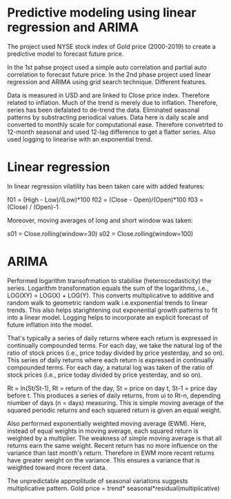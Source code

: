 # Predictive modeling using linear regression and ARIMA
The project used NYSE stock index of Gold price (2000-2019) to create a predictive model to forecast future price. 

In the 1st pahse project used a simple auto correlation and partial auto correlation to forecast future price.
In the 2nd phase project used linear regression and ARIMA using grid search technique. Different features.

Data is measured in USD and are linked to Close price index. Therefore related to inflation. Much of the trend is merely due to inflation. Therefore, series has been defalated to de-trend the data. Eliminated seasonal patterns by substracting periodical values. Data here is daily scale and converted to monthly scale for computational ease. Therefore convetrted to 12-month seasonal and used 12-lag difference to get a flatter series. Also used logging to linearise with an exponential trend. 

# Linear regression

In linear regression vilatility has been taken care with added features:

f01 = (High - Low)/(Low)*100
f02 = (Close - Open)/(Open)*100
f03 = (Close) / (Open)-1

Moreover, moving averages of long and short window was taken:

s01 = Close.rolling(window=30)
s02 = Close.rolling(window=100)

# ARIMA

Performed logarithm transofrmation to stabilise (heteroscedasticity) the series.
Logarithm transformation equals the sum of the logarithms, i.e., LOG(XY) = LOG(X) + LOG(Y). This converts multiplicative to additive and random walk to geometric random walk i.e.exponential trends to linear trends. This also helps starightening out exponential growth patterns to fit into a linear model. Logging helps to incorporate an explicit forecast of future inflation into the model.

That's typically a series of daily returns where each return is expressed in continually compounded terms. For each day, we take the natural log of the ratio of stock prices (i.e., price today divided by price yesterday, and so on). This series of daily returns where each return is expressed in continually compounded terms. For each day, a natural log was taken of the ratio of stock prices (i.e., price today divided by price yesterday, and so on).

Rt = ln(St/St-1), Rt = return of the day, St = price on day t, St-1 = price day before t.
This produces a series of daily returns, from ui to Rt-n, depending niumber of days (n = days) measuring. This is simple moving average of the squared periodic returns and each squared return is given an equal weight. 

Also performed exponentially weighted moving average (EWM). Here, instead of equal weights in moving average, each squared return is weighted by a multiplier. The weakness of simple moving average is that all returns earn the same weight. Recent return has no more influence on the variance than last month's return. Therefore in EWM more recent returns have greater weight on the variance. This ensures a variance that is weighted toward more recent data.

The unpredictable appmplitude of seasonal variations suggests multiplicative pattern.
Gold price = trend* seasonal*residual(multiplicative)
